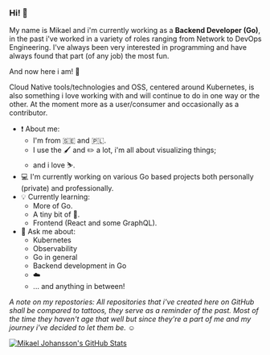 ### Hi! :wave: 

My name is Mikael and i'm currently working as a **Backend Developer (Go)**, in the past i've worked in a variety of roles ranging from Network to DevOps Engineering. I've always been very interested in programming and have always found that part (of any job) the most fun. 

And now here i am! :tada:

Cloud Native tools/technologies and OSS, centered around Kubernetes, is also something i love working with and will continue to do in one way or the other. At the moment more as a user/consumer and occasionally as a contributor.

 - :heavy_exclamation_mark: About me:
   - I'm from :sweden: and :poland:.
   - I use the :paintbrush: and :pencil2: a lot, i'm all about visualizing things;
   - and i love :skier:.
 - :computer: I'm currently working on various Go based projects both personally (private) and professionally.
 - :bulb: Currently learning:
   - More of Go.
   - A tiny bit of :crab:.
   - Frontend (React and some GraphQL).
 - 💬 Ask me about:
   - Kubernetes
   - Observability
   - Go in general
   - Backend development in Go
   - :cloud:
   - ... and anything in between!

_A note on my repostories: All repositories that i've created here on GitHub shall be compared to tattoos, they serve as a reminder of the past. Most of the time they haven't age that well but since they're a part of me and my journey i've decided to let them be. :relaxed:_ 

[![Mikael Johansson's GitHub Stats](https://github-readme-stats.vercel.app/api/?username=mikejoh&count_private=true&showicons=true)]()